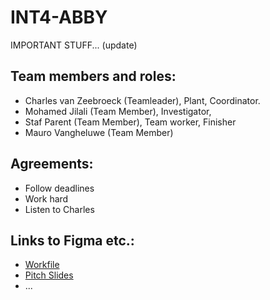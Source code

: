 # INT4-ABBY

IMPORTANT STUFF... (update)

## Team members and roles:
- Charles van Zeebroeck (Teamleader), Plant, Coordinator.
- Mohamed Jilali (Team Member), Investigator, 
- Staf Parent (Team Member), Team worker, Finisher
- Mauro Vangheluwe (Team Member)


## Agreements:
- Follow deadlines
- Work hard
- Listen to Charles


## Links to Figma etc.:
- [Workfile](https://www.figma.com/board/QsNP14z0oYAPfrKQBxgS6Q/CMD-X-DEVINE-WORKFILE?node-id=159-1152&t=1GFBYOWRCulsJTC9-1)
- [Pitch Slides](https://www.figma.com/slides/xZWxGbe8TYjDWNYRUDr2W6/CMD-X-DEVINE-SLIDES?node-id=1-42&t=3gaXSKJYDmBm14mQ-1)
- ...
